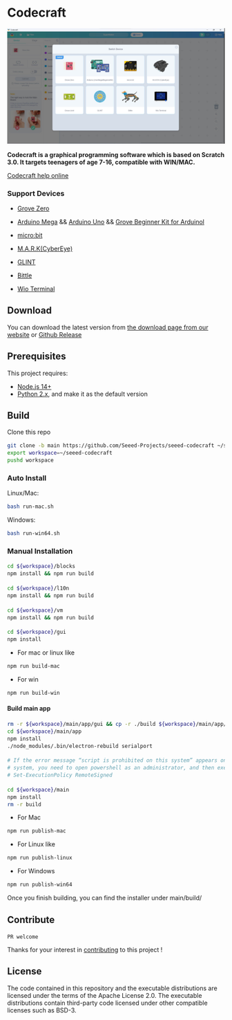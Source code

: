 # Codecraft

[![Feature Requests](./misc/main.jpg)](https://www.yuque.com/tinkergen-help-en/codecraft?language=en-us)

**Codecraft is a graphical programming software which is based on Scratch 3.0. It targets teenagers of age 7-16, compatible with WIN/MAC.**  

[Codecraft help online](https://www.yuque.com/tinkergen-help-en/codecraft?language=en-us)

### Support Devices

- [Grove Zero](https://www.seeedstudio.com/Grove-Zero-Starter-Kit-V2-0-p-4352.html)

- [Arduino Mega](https://www.seeedstudio.com/Arduino-Mega2560-Rev3-p-695.html?queryID=4ca214ec6d1c29f11b4fb8ea9b412462&objectID=1868&indexName=bazaar_retailer_products) && [Arduino Uno](https://www.seeedstudio.com/Arduino-Uno-Rev3-p-2995.html?queryID=62ec7ca39b8fe0ebc6e04c773397de71&objectID=196&indexName=bazaar_retailer_products) && [Grove Beginner Kit for Arduinol](https://www.seeedstudio.com/Grove-Beginner-Kit-for-Arduino-p-4549.html)

- [micro:bit](https://www.seeedstudio.com/MICRO-BIT-SBC-BOARD-ONLY-V2-2-p-5294.html?queryID=aa6734c4d3222d27c9fe62e74012ccd3&objectID=5294&indexName=bazaar_retailer_products)

- [M.A.R.K(CyberEye)](https://www.seeedstudio.com/Make-A-Robot-Kit-p-4669.html?queryID=fd7dc3b439a2a85852f4f46efe8bbd2b&objectID=4669&indexName=bazaar_retailer_products)

- [GLINT](https://www.seeedstudio.com/Glint-Programmable-Wearable-Bracelet-p-4631.html?queryID=2638256e766bc26fe3165286a556f669&objectID=4631&indexName=bazaar_retailer_products)

- [Bittle](https://www.seeedstudio.com/CH-Bittle-p-4833.html?queryID=fe0d39474704586c27934023f1a5b95a&objectID=4833&indexName=bazaar_retailer_products)

- [Wio Terminal](https://www.seeedstudio.com/Wio-Terminal-p-4509.html?queryID=86e04846e7077e38bdc4182aeba96330&objectID=4509&indexName=bazaar_retailer_products)

## Download

You can download the latest version from [the download page from our website](https://ide.tinkergen.com/download/en/) or [Github Release](https://github.com/Seeed-Studio/CodeCraft/releases)

## Prerequisites

This project requires:
- [Node.js 14+](https://nodejs.org/)
- [Python 2.x](https://www.python.org/downloads/release/python-272/), and make it as the default version

## Build

Clone this repo

```bash
git clone -b main https://github.com/Seeed-Projects/seeed-codecraft ~/seeed-codecraft 
export workspace=~/seeed-codecraft
pushd workspace
```

### Auto Install

Linux/Mac:

```bash
bash run-mac.sh
```

Windows:

```bash
bash run-win64.sh
```

### Manual Installation

```bash
cd ${workspace}/blocks
npm install && npm run build

cd ${workspace}/l10n
npm install && npm run build

cd ${workspace}/vm
npm install && npm run build

cd ${workspace}/gui
npm install
```

- For mac or linux like

```bash
npm run build-mac
```

- For win

```bash
npm run build-win
```

#### Build main app

```bash
rm -r ${workspace}/main/app/gui && cp -r ./build ${workspace}/main/app/gui
cd ${workspace}/main/app
npm install
./node_modules/.bin/electron-rebuild serialport

# If the error message “script is prohibited on this system” appears on the Windows   
# system, you need to open powershell as an administrator, and then execute 
# Set-ExecutionPolicy RemoteSigned

cd ${workspace}/main
npm install
rm -r build 
```

- For Mac

```bash
npm run publish-mac
```

- For Linux like

```bash
npm run publish-linux
```

- For Windows

```bash
npm run publish-win64
```

Once you finish building, you can find the installer under main/build/

## Contribute

`PR welcome`

Thanks for your interest in [contributing](./misc/CONTRIBUTING.md) to this project !

## License

The code contained in this repository and the executable distributions are licensed under the terms of the Apache License 2.0. The executable distributions contain third-party code licensed under other compatible licenses such as BSD-3.
